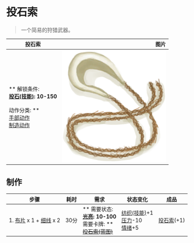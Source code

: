 # 投石索  
> 一个简易的狩猎武器。  
  
  投石索  |   图片   
 ----  |  ----:   
 ** 解锁条件: **<br>[投石(技能)](Skill_RockThrowing.md): 10-150<br><br>** 动作分类: **<br>[手部动作](HandAction.md)<br>[制造动作](CraftAction.md)  |  <img decoding="async" src="Sprite/Sling.png" href="a.md" style="max-width:300px;max-height:300px;">   
  
## 制作  
步骤  |  耗时  |  需求  |  状态变化  |  成品  
----  |  ----  |  ----  |  ----  |  ----  
1. [布片](ClothSmall.md) x 1 + [细线](CordFiber.md) x 2  |  30分  |  ** 需要状态: **<br>[光亮](Light.md): 10-100<br>** 需要卡牌: **<br>~~[投石索(蓝图)](Bp_Sling.md)~~  |  [纺织(技能)](Skill_Tailoring.md)+1<br>[压力](Stress.md)-10<br>[情绪](Morale.md)+5  |  [投石索](Sling.md)(+1)  


<script>document.title="投石索 - 卡牌生存百科 Card Survival Wiki";</script>